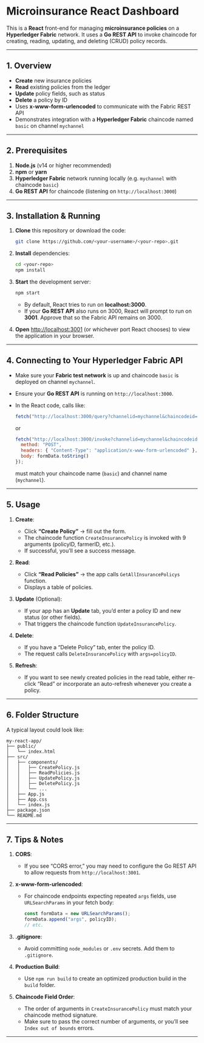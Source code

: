 
# Microinsurance React Dashboard

This is a **React** front-end for managing **microinsurance policies** on a **Hyperledger Fabric** network. It uses a **Go REST API** to invoke chaincode for creating, reading, updating, and deleting (CRUD) policy records.

---

## 1. Overview

- **Create** new insurance policies
- **Read** existing policies from the ledger
- **Update** policy fields, such as status
- **Delete** a policy by ID
- Uses **x-www-form-urlencoded** to communicate with the Fabric REST API
- Demonstrates integration with a **Hyperledger Fabric** chaincode named `basic` on channel `mychannel`

---

## 2. Prerequisites

1. **Node.js** (v14 or higher recommended)
2. **npm** or **yarn**
3. **Hyperledger Fabric** network running locally (e.g. `mychannel` with chaincode `basic`)
4. **Go REST API** for chaincode (listening on `http://localhost:3000`)

---

## 3. Installation & Running

1. **Clone** this repository or download the code:

   ```bash
   git clone https://github.com/<your-username>/<your-repo>.git
   ```

2. **Install** dependencies:

   ```bash
   cd <your-repo>
   npm install
   ```

3. **Start** the development server:

   ```bash
   npm start
   ```
   - By default, React tries to run on **localhost:3000**. 
   - If your **Go REST API** also runs on 3000, React will prompt to run on **3001**. Approve that so the Fabric API remains on 3000.

4. **Open** [http://localhost:3001](http://localhost:3001) (or whichever port React chooses) to view the application in your browser.

---

## 4. Connecting to Your Hyperledger Fabric API

- Make sure your **Fabric test network** is up and chaincode `basic` is deployed on channel `mychannel`.
- Ensure your **Go REST API** is running on `http://localhost:3000`.  
- In the React code, calls like:

  ```jsx
  fetch("http://localhost:3000/query?channelid=mychannel&chaincodeid=basic&function=GetAllInsurancePolicys")
  ```

  or

  ```jsx
  fetch("http://localhost:3000/invoke?channelid=mychannel&chaincodeid=basic&function=CreateInsurancePolicy", {
    method: "POST",
    headers: { "Content-Type": "application/x-www-form-urlencoded" },
    body: formData.toString()
  });
  ```

  must match your chaincode name (`basic`) and channel name (`mychannel`).

---

## 5. Usage

1. **Create**: 
   - Click **“Create Policy”** → fill out the form. 
   - The chaincode function `CreateInsurancePolicy` is invoked with 9 arguments (policyID, farmerID, etc.). 
   - If successful, you’ll see a success message.

2. **Read**:
   - Click **“Read Policies”** → the app calls `GetAllInsurancePolicys` function. 
   - Displays a table of policies.

3. **Update** (Optional):
   - If your app has an **Update** tab, you’d enter a policy ID and new status (or other fields). 
   - That triggers the chaincode function `UpdateInsurancePolicy`.

4. **Delete**:
   - If you have a “Delete Policy” tab, enter the policy ID. 
   - The request calls `DeleteInsurancePolicy` with `args=policyID`.

5. **Refresh**:
   - If you want to see newly created policies in the read table, either re-click “Read” or incorporate an auto-refresh whenever you create a policy.

---

## 6. Folder Structure

A typical layout could look like:

```
my-react-app/
├── public/
│   └── index.html
├── src/
│   ├── components/
│   │   ├── CreatePolicy.js
│   │   ├── ReadPolicies.js
│   │   ├── UpdatePolicy.js
│   │   ├── DeletePolicy.js
│   │   └── ...
│   ├── App.js
│   ├── App.css
│   └── index.js
├── package.json
└── README.md
```

---

## 7. Tips & Notes

1. **CORS**: 
   - If you see “CORS error,” you may need to configure the Go REST API to allow requests from `http://localhost:3001`.

2. **x-www-form-urlencoded**: 
   - For chaincode endpoints expecting repeated `args` fields, use `URLSearchParams` in your fetch body:
     ```jsx
     const formData = new URLSearchParams();
     formData.append("args", policyID);
     // etc.
     ```

3. **.gitignore**: 
   - Avoid committing `node_modules` or `.env` secrets. Add them to `.gitignore`.

4. **Production Build**: 
   - Use `npm run build` to create an optimized production build in the `build` folder.

5. **Chaincode Field Order**:
   - The order of arguments in `CreateInsurancePolicy` must match your chaincode method signature. 
   - Make sure to pass the correct number of arguments, or you’ll see `Index out of bounds` errors.

---
